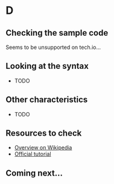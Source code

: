 # D

## Checking the sample code

Seems to be unsupported on tech.io...

## Looking at the syntax

- TODO

## Other characteristics

- TODO

## Resources to check

- [Overview on Wikipedia](https://en.wikipedia.org/wiki/D_(programming_language))
- [Official tutorial](https://tour.dlang.org/)

## Coming next...
